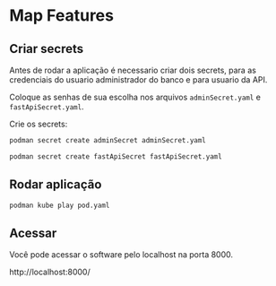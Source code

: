 # Map Features

## Criar secrets
Antes de rodar a aplicação é necessario criar dois secrets, para as credenciais do usuario administrador do banco e para usuario da API.

Coloque as senhas de sua escolha nos arquivos `adminSecret.yaml` e `fastApiSecret.yaml`.

Crie os secrets:

```bash
podman secret create adminSecret adminSecret.yaml
```

```bash
podman secret create fastApiSecret fastApiSecret.yaml
```

## Rodar aplicação
```bash
podman kube play pod.yaml
```

## Acessar

Você pode acessar o software pelo localhost na porta 8000.

http://localhost:8000/